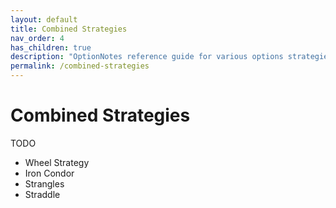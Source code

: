 ```yaml
---
layout: default
title: Combined Strategies
nav_order: 4
has_children: true
description: "OptionNotes reference guide for various options strategies involving calls and puts."
permalink: /combined-strategies
---
```


# Combined Strategies

TODO
- Wheel Strategy
- Iron Condor
- Strangles
- Straddle